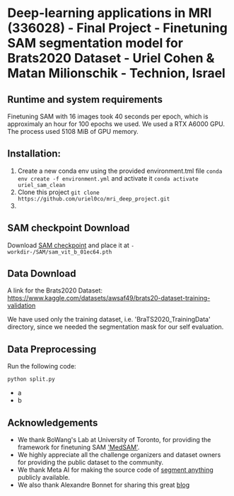 # Deep-learning applications in MRI (336028) - Final Project - Finetuning SAM segmentation model for Brats2020 Dataset - Uriel Cohen & Matan Milionschik - Technion, Israel

## Runtime and system requirements
Finetuning SAM with 16 images took 40 seconds per epoch, which is approximaly an hour for 100 epochs we used.
We used a RTX A6000 GPU. The process used 5108 MiB of GPU memory.

## Installation:
1. Create a new conda env using the provided environment.tml file `conda env create -f environment.yml` and activate it `conda activate uriel_sam_clean`
2. Clone this project `git clone https://github.com/uriel0co/mri_deep_project.git`
3. 

## SAM checkpoint Download
Download [SAM checkpoint](https://dl.fbaipublicfiles.com/segment_anything/sam_vit_b_01ec64.pth) and place it at `-workdir-/SAM/sam_vit_b_01ec64.pth`

## Data Download
A link for the Brats2020 Dataset: https://www.kaggle.com/datasets/awsaf49/brats20-dataset-training-validation

We have used only the training dataset, i.e. 'BraTS2020_TrainingData' directory, since we needed the segmentation mask for our self evaluation.

## Data Preprocessing
Run the following code: 

```bash
python split.py
```

- a
- b


## Acknowledgements
- We thank BoWang's Lab at University of Toronto, for providing the framework for finetuning SAM ['MedSAM'](https://github.com/bowang-lab/MedSAM/tree/main).
- We highly appreciate all the challenge organizers and dataset owners for providing the public dataset to the community. 
- We thank Meta AI for making the source code of [segment anything](https://github.com/facebookresearch/segment-anything) publicly available.
- We also thank Alexandre Bonnet for sharing this great [blog](https://encord.com/blog/learn-how-to-fine-tune-the-segment-anything-model-sam/)
